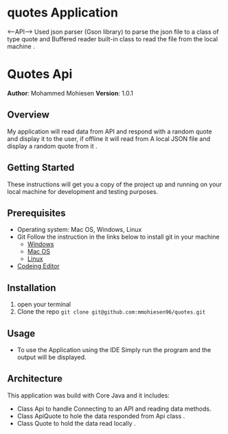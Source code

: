 # quotes Application 

<--API-->
Used json parser (Gson library) to parse the json file to a class of type quote and Buffered reader built-in class to read the file from the local machine .
# Quotes Api
**Author**: Mohammed Mohiesen
**Version**: 1.0.1
## Overview
My application will read data from API and respond with a random quote and display it to the user, if offline it will read from
A local JSON file and display a random quote from it .
## Getting Started
These instructions will get you a copy of the project up and running on your local machine for development and testing purposes.
## Prerequisites
- Operating system: Mac OS, Windows, Linux
- Git
  Follow the instruction in the links below to install git in your machine
  - [Windows](https://git-scm.com/download/win)
  - [Mac OS](https://git-scm.com/download/mac)
  - [Linux](https://git-scm.com/download/linux)
- [Codeing Editor](https://www.wpbeginner.com/showcase/12-best-code-editors-for-mac-and-windows-for-editing-wordpress-files/)
## Installation
1. open your terminal
2. Clone the repo
`git clone git@github.com:mmohiesen96/quotes.git`
## Usage
- To use the Application using the IDE Simply run the program and the output will be displayed.
## Architecture
This application was build with Core Java and it includes:
- Class Api to handle Connecting to an API and reading data methods.
- Class ApiQuote to hole the data responded from Api class .
- Class Quote to hold the data read locally .
